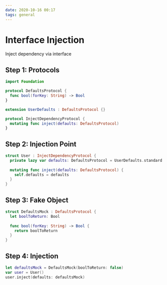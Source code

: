 ```yaml
---
date: 2020-10-16 00:17
tags: general
---
```


# Interface Injection

Inject dependency via interface

## Step 1: Protocols

```swift
import Foundation

protocol DefaultsProtocol {
  func bool(forKey: String) -> Bool
}

extension UserDefaults : DefaultsProtocol {}

protocol InjectDependencyProtocol {
  mutating func inject(defaults: DefaultsProtocol)
}
```

## Step 2: Injection Point

```swift
struct User : InjectDependencyProtocol {
  private lazy var defaults: DefaultsProtocol = UserDefaults.standard
  
  mutating func inject(defaults: DefaultsProtocol) {
    self.defaults = defaults
  }
}
```

## Step 3: Fake Object

```swift
struct DefaultsMock : DefaultsProtocol {
  let boolToReturn: Bool
  
  func bool(forKey: String) -> Bool {
    return boolToReturn
  }
}
```

## Step 4: Injection

```swift
let defaultsMock = DefaultsMock(boolToReturn: false)
var user = User()
user.inject(defaults: defaultsMock)
```


